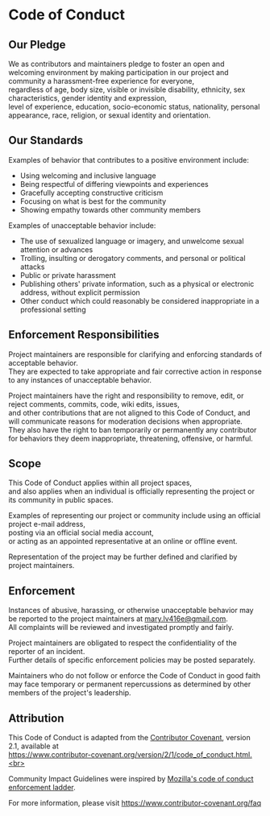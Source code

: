 # Code of Conduct

## Our Pledge

We as contributors and maintainers pledge to foster an open and welcoming environment by making participation in our project and community a harassment-free experience for everyone,<br>
regardless of age, body size, visible or invisible disability, ethnicity, sex characteristics, gender identity and expression,<br>
level of experience, education, socio-economic status, nationality, personal appearance, race, religion, or sexual identity and orientation.<br>

## Our Standards

Examples of behavior that contributes to a positive environment include:

* Using welcoming and inclusive language
* Being respectful of differing viewpoints and experiences
* Gracefully accepting constructive criticism
* Focusing on what is best for the community
* Showing empathy towards other community members

Examples of unacceptable behavior include:

* The use of sexualized language or imagery, and unwelcome sexual attention or advances
* Trolling, insulting or derogatory comments, and personal or political attacks
* Public or private harassment
* Publishing others' private information, such as a physical or electronic address, without explicit permission
* Other conduct which could reasonably be considered inappropriate in a professional setting

## Enforcement Responsibilities

Project maintainers are responsible for clarifying and enforcing standards of acceptable behavior.<br>
They are expected to take appropriate and fair corrective action in response to any instances of unacceptable behavior.<br>

Project maintainers have the right and responsibility to remove, edit, or reject comments, commits, code, wiki edits, issues,<br>
and other contributions that are not aligned to this Code of Conduct, and will communicate reasons for moderation decisions when appropriate.<br>
They also have the right to ban temporarily or permanently any contributor for behaviors they deem inappropriate, threatening, offensive, or harmful.<br>

## Scope

This Code of Conduct applies within all project spaces,<br>
and also applies when an individual is officially representing the project or its community in public spaces.<br>

Examples of representing our project or community include using an official project e-mail address,<br>
posting via an official social media account,<br>
or acting as an appointed representative at an online or offline event.<br>

Representation of the project may be further defined and clarified by project maintainers.<br>

## Enforcement

Instances of abusive, harassing, or otherwise unacceptable behavior may be reported to the project maintainers at mary.lv416e@gmail.com.<br>
All complaints will be reviewed and investigated promptly and fairly.<br>

Project maintainers are obligated to respect the confidentiality of the reporter of an incident.<br>
Further details of specific enforcement policies may be posted separately.<br>

Maintainers who do not follow or enforce the Code of Conduct in good faith<br>
may face temporary or permanent repercussions as determined by other members of the project's leadership.<br>

## Attribution

This Code of Conduct is adapted from the [Contributor Covenant][homepage], version 2.1, available at<br>
https://www.contributor-covenant.org/version/2/1/code_of_conduct.html.<br>

Community Impact Guidelines were inspired by [Mozilla's code of conduct enforcement ladder](https://github.com/mozilla/diversity).

For more information, please visit https://www.contributor-covenant.org/faq

[homepage]: https://www.contributor-covenant.org

